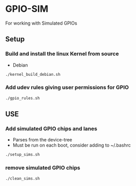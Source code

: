 # GPIO-SIM
For working with Simulated GPIOs

## Setup

### Build and install the linux Kernel from source
- Debian
```bash
./kernel_build_debian.sh
```
### Add udev rules giving user permissions for GPIO
```bash
./gpio_rules.sh
```
## USE

### Add simulated GPIO chips and lanes
- Parses from the device-tree
- Must be run on each boot, consider adding to ~/.bashrc
```bash
./setup_sims.sh
```
### remove simulated GPIO chips
```bash
./clean_sims.sh
```




